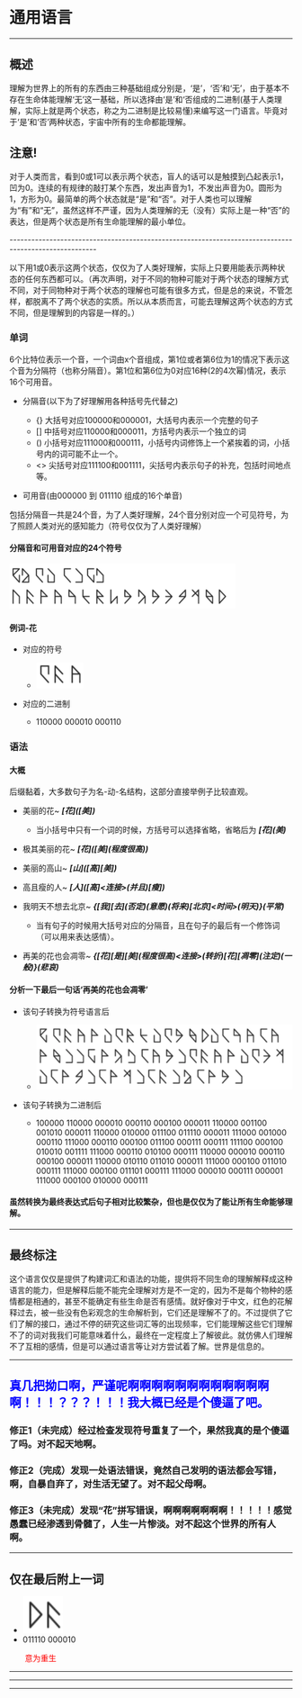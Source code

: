 # 通用语言

---

## 概述

理解为世界上的所有的东西由三种基础组成分别是，‘是’，‘否’和‘无’，由于基本不存在生命体能理解‘无’这一基础，所以选择由‘是’和‘否组成的二进制(基于人类理解，实际上就是两个状态，称之为二进制是比较易懂)来编写这一门语言。毕竟对于‘是’和‘否’两种状态，宇宙中所有的生命都能理解。

## 注意!

对于人类而言，看到0或1可以表示两个状态，盲人的话可以是触摸到凸起表示1，凹为0。连续的有规律的敲打某个东西，发出声音为1，不发出声音为0。圆形为1，方形为0。最简单的两个状态就是“是”和“否”。对于人类也可以理解为“有”和“无”，虽然这样不严谨，因为人类理解的无（没有）实际上是一种“否”的表达，但是两个状态是所有生命能理解的最小单位。

*------------------------------------------------------------------------------------------------------*

以下用1或0表示这两个状态，仅仅为了人类好理解，实际上只要用能表示两种状态的任何东西都可以。（再次声明，对于不同的物种可能对于两个状态的理解方式不同，对于同物种对于两个状态的理解也可能有很多方式，但是总的来说，不管怎样，都脱离不了两个状态的实质。所以从本质而言，可能去理解这两个状态的方式不同，但是理解到的内容是一样的。）

### **单词**

6个比特位表示一个音，一个词由x个音组成，第1位或者第6位为1的情况下表示这个音为分隔符（也称分隔音）。第1位和第6位为0对应16种(2的4次幂)情况，表示16个可用音。

- 分隔音(以下为了好理解用各种括号先代替之)
  - \{\} 大括号对应100000和000001，大括号内表示一个完整的句子
  - \[\] 中括号对应110000和000011，方括号内表示一个独立的词
  - \(\) 小括号对应111000和000111，小括号内词修饰上一个紧挨着的词，小括号内的词可能不止一个。
  - <> 尖括号对应111100和001111，尖括号内表示句子的补充，包括时间地点等。
  
- 可用音(由000000 到 011110 组成的16个单音)

包括分隔音一共是24个音，为了人类好理解，24个音分别对应一个可见符号，为了照顾人类对光的感知能力（符号仅仅为了人类好理解）

#### 分隔音和可用音对应的24个符号

![011110 000010](s.png)

#### 例词-花

- 对应的符号
  - ![011110 000010](f.png)

- 对应的二进制
  - 110000 000010 000110

### **语法**

#### 大概

后缀黏着，大多数句子为名-动-名结构，这部分直接举例子比较直观。

- 美丽的花~  ***\[花\]\(\[美\]\)***
  - 当小括号中只有一个词的时候，方括号可以选择省略，省略后为 ***\[花\]\(美\)***

- 极其美丽的花~ ***\[花\]\(\[美\]\(程度很高\)\)***

- 美丽的高山~ ***\[山\]\(\[高\]\[美\]\)***

- 高且瘦的人~ ***\[人\]\(\[高\]<连接>\(并且\)\[瘦\]\)***

- 我明天不想去北京~ ***\{\[我\]\[去\]\(否定\)\(意愿\)\(将来\)\[北京\]<时间>\(明天\)\}\(平常\)***
  - 当有句子的时候用大括号对应的分隔音，且在句子的最后有一个修饰词（可以用来表达感情）。

- 再美的花也会凋零~ ***\{\[花\]\[是\]\[美\]\(程度很高\)<连接>\(转折\)\[花\]\[凋零\]\(注定\)\(一般\)\}\(悲哀\)***

#### 分析一下最后一句话‘再美的花也会凋零’
- 该句子转换为符号语言后
  - ![011110 000010](h.png)

- 该句子转换为二进制后
  - 100000 110000 000010 000110 000100 000011 110000 001100 001010 000011 110000 010000 011100 011110 000011 111000 001000 000110 111000 000110 000100 011100 000111 000111 111100 000100 010010 001111 111000 000110 010100 000111 110000 000010 000110 000100 000011 110000 010110 011010 000011 111000 000100 011010 000111 111000 000100 011101 000111 111000 000010 000111 000001 111000 000100 010000 000111

#### 虽然转换为最终表达式后句子相对比较繁杂，但也是仅仅为了能让所有生命能够理解。

---

## 最终标注

这个语言仅仅是提供了构建词汇和语法的功能，提供将不同生命的理解解释成这种语言的能力，但是解释后能不能完全理解对方是不一定的，因为不是每个物种的感情都是相通的，甚至不能确定有些生命是否有感情。就好像对于中文，红色的花解释过去，被一些没有色彩观念的生命解析到，它们还是理解不了的。不过提供了它们了解的接口，通过不停的研究这些词汇等的出现频率，它们能理解这些它们理解不了的词对我我们可能意味着什么，最终在一定程度上了解彼此。就仿佛人们理解不了互相的感情，但是可以通过语言等让对方尝试着了解。世界是信息的。

---

## <font color=blue>真几把拗口啊，严谨呢啊啊啊啊啊啊啊啊啊啊啊啊啊！！！？？？！！！我大概已经是个傻逼了吧。</font>

### 修正1（未完成）经过检查发现符号重复了一个，果然我真的是个傻逼了吗。对不起天地啊。
### 修正2（完成）发现一处语法错误，竟然自己发明的语法都会写错，啊，自暴自弃了，对生活无望了。对不起父母啊。
### 修正3（未完成）发现“花”拼写错误，啊啊啊啊啊啊啊！！！！！感觉愚蠢已经渗透到骨髓了，人生一片惨淡。对不起这个世界的所有人啊。
---

## 仅在最后附上一词
- ![011110 000010](rb.png)
- 011110 000010

&nbsp;&nbsp;&nbsp;&nbsp;&nbsp;&nbsp;&nbsp;<font color=red>意为重生</font>

---

---

---




